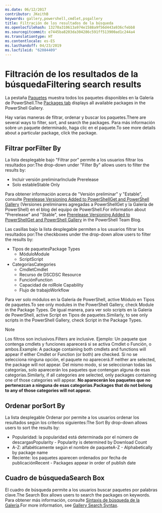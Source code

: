 ```yaml
---
ms.date: 06/12/2017
contributor: JKeithB
keywords: gallery,powershell,cmdlet,psgallery
title: Filtración de los resultados de la búsqueda
ms.openlocfilehash: 13270a310613a974e1588a9f56d443a936cfebb8
ms.sourcegitcommit: e7445ba8203da304286c591ff513900ad1c244a4
ms.translationtype: HT
ms.contentlocale: es-ES
ms.lasthandoff: 04/23/2019
ms.locfileid: "62084409"
---
```

# <a name="filtering-search-results"></a><span data-ttu-id="6c34d-103">Filtración de los resultados de la búsqueda</span><span class="sxs-lookup"><span data-stu-id="6c34d-103">Filtering search results</span></span>

<span data-ttu-id="6c34d-104">La pestaña [Paquetes](https://www.powershellgallery.com/packages) muestra todos los paquetes disponibles en la Galería de PowerShell.</span><span class="sxs-lookup"><span data-stu-id="6c34d-104">The [Packages tab](https://www.powershellgallery.com/packages) displays all available packages in the PowerShell Gallery.</span></span>

<span data-ttu-id="6c34d-105">Hay varias maneras de filtrar, ordenar y buscar los paquetes.</span><span class="sxs-lookup"><span data-stu-id="6c34d-105">There are several ways to filter, sort, and search the packages.</span></span>
<span data-ttu-id="6c34d-106">Para más información sobre un paquete determinado, haga clic en el paquete.</span><span class="sxs-lookup"><span data-stu-id="6c34d-106">To see more details about a particular package, click the package.</span></span>

## <a name="filter-by"></a><span data-ttu-id="6c34d-107">Filtrar por</span><span class="sxs-lookup"><span data-stu-id="6c34d-107">Filter By</span></span>

<span data-ttu-id="6c34d-108">La lista desplegable bajo "Filtrar por" permite a los usuarios filtrar los resultados por:</span><span class="sxs-lookup"><span data-stu-id="6c34d-108">The drop-down under "Filter By" allows users to filter the results by:</span></span>
- <span data-ttu-id="6c34d-109">Incluir versión preliminar</span><span class="sxs-lookup"><span data-stu-id="6c34d-109">Include Prerelease</span></span>
- <span data-ttu-id="6c34d-110">Solo estable</span><span class="sxs-lookup"><span data-stu-id="6c34d-110">Stable Only</span></span>

<span data-ttu-id="6c34d-111">Para obtener información acerca de "Versión preliminar" y "Estable", consulte [Prerelease Versioning Added to PowerShellGet and PowerShell Gallery](https://blogs.msdn.microsoft.com/powershell/2017/12/05/prerelease-versioning-added-to-powershellget-and-powershell-gallery/) (Versiones preliminares agregadas a PowerShellGet y la Galería de PowerShell) en el blog del equipo de PowerShell.</span><span class="sxs-lookup"><span data-stu-id="6c34d-111">For information about "Prerelease" and "Stable", see [Prerelease Versioning Added to PowerShellGet and PowerShell Gallery](https://blogs.msdn.microsoft.com/powershell/2017/12/05/prerelease-versioning-added-to-powershellget-and-powershell-gallery/) in the PowerShell Team Blog.</span></span>

<span data-ttu-id="6c34d-112">Las casillas bajo la lista desplegable permiten a los usuarios filtrar los resultados por:</span><span class="sxs-lookup"><span data-stu-id="6c34d-112">The checkboxes under the drop-down allow users to filter the results by:</span></span>
- <span data-ttu-id="6c34d-113">Tipos de paquetes</span><span class="sxs-lookup"><span data-stu-id="6c34d-113">Package Types</span></span>
  - <span data-ttu-id="6c34d-114">Módulo</span><span class="sxs-lookup"><span data-stu-id="6c34d-114">Module</span></span>
  - <span data-ttu-id="6c34d-115">Script</span><span class="sxs-lookup"><span data-stu-id="6c34d-115">Script</span></span>
- <span data-ttu-id="6c34d-116">Categorías</span><span class="sxs-lookup"><span data-stu-id="6c34d-116">Categories</span></span>
  - <span data-ttu-id="6c34d-117">Cmdlet</span><span class="sxs-lookup"><span data-stu-id="6c34d-117">Cmdlet</span></span>
  - <span data-ttu-id="6c34d-118">Recurso de DSC</span><span class="sxs-lookup"><span data-stu-id="6c34d-118">DSC Resource</span></span>
  - <span data-ttu-id="6c34d-119">Función</span><span class="sxs-lookup"><span data-stu-id="6c34d-119">Function</span></span>
  - <span data-ttu-id="6c34d-120">Capacidad de rol</span><span class="sxs-lookup"><span data-stu-id="6c34d-120">Role Capability</span></span>
  - <span data-ttu-id="6c34d-121">Flujo de trabajo</span><span class="sxs-lookup"><span data-stu-id="6c34d-121">Workflow</span></span>

<span data-ttu-id="6c34d-122">Para ver solo módulos en la Galería de PowerShell, active Módulo en Tipos de paquetes.</span><span class="sxs-lookup"><span data-stu-id="6c34d-122">To see only modules in the PowerShell Gallery, check Module in the Package Types.</span></span>
<span data-ttu-id="6c34d-123">De igual manera, para ver solo scripts en la Galería de PowerShell, active Script en Tipos de paquetes.</span><span class="sxs-lookup"><span data-stu-id="6c34d-123">Similarly, to see only scripts in the PowerShell Gallery, check Script in the Package Types.</span></span>

> [!NOTE]
> <span data-ttu-id="6c34d-124">Los filtros son inclusivos.</span><span class="sxs-lookup"><span data-stu-id="6c34d-124">Filters are inclusive.</span></span>
> <span data-ttu-id="6c34d-125">Ejemplo: Un paquete que contenga cmdlets y funciones aparecerá si se activa Cmdlet o Función, o ambos.</span><span class="sxs-lookup"><span data-stu-id="6c34d-125">Example: A package containing both cmdlets and functions will appear if either Cmdlet or Function (or both) are checked.</span></span>
> <span data-ttu-id="6c34d-126">Si no se selecciona ninguna opción, el paquete no aparecerá.</span><span class="sxs-lookup"><span data-stu-id="6c34d-126">If neither are selected, the package will not appear.</span></span>
> <span data-ttu-id="6c34d-127">Del mismo modo, si se seleccionan todas las categorías, solo aparecerán los paquetes que contengan alguna de esas categorías.</span><span class="sxs-lookup"><span data-stu-id="6c34d-127">Similarly, if all categories are selected, only packages containing one of those categories will appear.</span></span>
> <span data-ttu-id="6c34d-128">**No aparecerán los paquetes que no pertenezcan a ninguna de esas categorías.**</span><span class="sxs-lookup"><span data-stu-id="6c34d-128">**Packages that do not belong to any of those categories will not appear.**</span></span>

## <a name="sort-by"></a><span data-ttu-id="6c34d-129">Ordenar por</span><span class="sxs-lookup"><span data-stu-id="6c34d-129">Sort By</span></span>

<span data-ttu-id="6c34d-130">La lista desplegable Ordenar por permite a los usuarios ordenar los resultados según los criterios siguientes:</span><span class="sxs-lookup"><span data-stu-id="6c34d-130">The Sort By drop-down allows users to sort the results by:</span></span>
- <span data-ttu-id="6c34d-131">Popularidad: la popularidad está determinada por el número de descargas</span><span class="sxs-lookup"><span data-stu-id="6c34d-131">Popularity - Popularity is determined by Download Count</span></span>
- <span data-ttu-id="6c34d-132">A-Z: alfabéticamente según el nombre de paquete</span><span class="sxs-lookup"><span data-stu-id="6c34d-132">A-Z - Alphabetically by package name</span></span>
- <span data-ttu-id="6c34d-133">Reciente: los paquetes aparecen ordenados por fecha de publicación</span><span class="sxs-lookup"><span data-stu-id="6c34d-133">Recent - Packages appear in order of publish date</span></span>

## <a name="search-box"></a><span data-ttu-id="6c34d-134">Cuadro de búsqueda</span><span class="sxs-lookup"><span data-stu-id="6c34d-134">Search Box</span></span>

<span data-ttu-id="6c34d-135">El cuadro de búsqueda permite a los usuarios buscar paquetes por palabras clave.</span><span class="sxs-lookup"><span data-stu-id="6c34d-135">The Search Box allows users to search the packages on keywords.</span></span>
<span data-ttu-id="6c34d-136">Para obtener más información, consulte [Sintaxis de búsqueda de la Galería](search-syntax.md).</span><span class="sxs-lookup"><span data-stu-id="6c34d-136">For more information, see [Gallery Search Syntax](search-syntax.md).</span></span>
